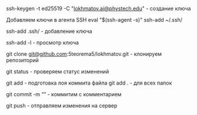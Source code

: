 ssh-keygen -t ed25519 -C "lokhmatov.ai@phystech.edu" - создание ключа

Добавляем ключи в агента SSH
eval "$(ssh-agent -s)"
ssh-add ~/.ssh/<name>

ssh-add .ssh/<name> - добавление ключа

ssh-add -l - просмотр ключа

git clone git@github.com:5teorema5/lokhmatov.git - клонируем репозиторий

git status - проверяем статус изменений

git add <name> - подготовка лоя коммита файла <name>
git add . - для всех папок

git commit -m “<comment>” - коммитим с комментарием <comment>

git push - отправляем изменения на сервер